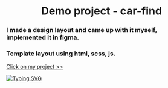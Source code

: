 
<h1 align="center">Demo project - car-find</h1>
<h3>I made a design layout and came up with it myself, implemented it in figma.</h3>
<h3>Template layout using html, scss, js.</h3>
<a href="https://rustdj.github.io/car-find/" target="_blank">Click on my project >></a>

[![Typing SVG](https://readme-typing-svg.herokuapp.com?color=%000&lines=My+contacts+to+contact+me+rustdj@icloud.com)](https://git.io/typing-svg)
